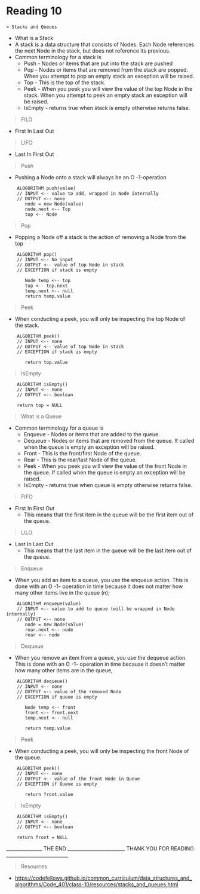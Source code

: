 # Reading 10 
    > Stacks and Queues 
- What is a Stack 
- A stack is a data structure that consists of Nodes. Each Node references the next Node in the stack, but does not reference its previous. 
- Common terminology for a stack is
  - Push - Nodes or items that are put into the stack are pushed
  - Pop - Nodes or items that are removed from the stack are popped. When you attempt to pop an empty stack an exception will be raised.
  - Top - This is the top of the stack.
  - Peek - When you peek you will view the value of the top Node in the stack. When you attempt to peek an empty stack an exception will be raised.
  - IsEmpty - returns true when stack is empty otherwise returns false.
  
> FILO 
- First In Last Out

> LIFO 
- Last In First Out



> Push
- Pushing a Node onto a stack will always be an O -1-operation
```
    ALOGORITHM push(value)
    // INPUT <-- value to add, wrapped in Node internally
    // OUTPUT <-- none
       node = new Node(value)
       node.next <-- Top
       top <-- Node
```

> Pop 
- Popping a Node off a stack is the action of removing a Node from the top

```
    ALGORITHM pop()
    // INPUT <-- No input
    // OUTPUT <-- value of top Node in stack
    // EXCEPTION if stack is empty
    
       Node temp <-- top
       top <-- top.next
       temp.next <-- null
       return temp.value
```

> Peek 
- When conducting a peek, you will only be inspecting the top Node of the stack.
```
    ALGORITHM peek()
    // INPUT <-- none
    // OUTPUT <-- value of top Node in stack
    // EXCEPTION if stack is empty
    
       return top.value
```

> IsEmpty
```
    ALGORITHM isEmpty()
    // INPUT <-- none
    // OUTPUT <-- boolean
    
    return top = NULL
```


> What is a Queue 
- Common terminology for a queue is 
  - Enqueue - Nodes or items that are added to the queue.
  - Dequeue - Nodes or items that are removed from the queue. If called when the queue is empty an exception will be raised.
  - Front - This is the front/first Node of the queue.
  - Rear - This is the rear/last Node of the queue.
  - Peek - When you peek you will view the value of the front Node in the queue. If called when the queue is empty an exception will be raised.
  - IsEmpty - returns true when queue is empty otherwise returns false.


>FIFO 
- First In First Out 
  - This means that the first item in the queue will be the first item out of the queue.
> LILO 
- Last In Last Out
  - This means that the last item in the queue will be the last item out of the queue.


>Enqueue 
- When you add an item to a queue, you use the enqueue action. This is done with an O -1- operation in time because it does not matter how many other items live in the queue (n); 
```
    ALGORITHM enqueue(value)
    // INPUT <-- value to add to queue (will be wrapped in Node internally)
    // OUTPUT <-- none
       node = new Node(value)
       rear.next <-- node
       rear <-- node
```

>Dequeue
- When you remove an item from a queue, you use the dequeue action. This is done with an O -1- operation in time because it doesn’t matter how many other items are in the queue,
```
    ALGORITHM dequeue()
    // INPUT <-- none
    // OUTPUT <-- value of the removed Node
    // EXCEPTION if queue is empty
    
       Node temp <-- front
       front <-- front.next
       temp.next <-- null
    
       return temp.value
```

> Peek 
- When conducting a peek, you will only be inspecting the front Node of the queue.
```
    ALGORITHM peek()
    // INPUT <-- none
    // OUTPUT <-- value of the front Node in Queue
    // EXCEPTION if Queue is empty
    
       return front.value
```

> IsEmpty
```
    ALGORITHM isEmpty()
    // INPUT <-- none
    // OUTPUT <-- boolean
    
    return front = NULL
```

_______________  THE END  ________________________   THANK YOU FOR READING  __________________________
> Resources 
- https://codefellows.github.io/common_curriculum/data_structures_and_algorithms/Code_401/class-10/resources/stacks_and_queues.html